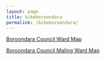 ```yaml
---
layout: page
title: bikeboroondara
permalink: /bikeboroondara/
---
```



[Boroondara Council Ward Map](https://cdn.boroondara.vic.gov.au/maps/wards5.html)   


[Boroondara Council Maling Ward Map](https://cdn.boroondara.vic.gov.au/maps/malingwardmap.html)   

